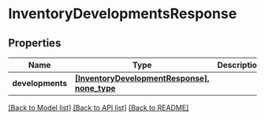 # InventoryDevelopmentsResponse


## Properties
Name | Type | Description | Notes
------------ | ------------- | ------------- | -------------
**developments** | [**[InventoryDevelopmentResponse], none_type**](InventoryDevelopmentResponse.md) |  | [optional] 

[[Back to Model list]](../README.md#documentation-for-models) [[Back to API list]](../README.md#documentation-for-api-endpoints) [[Back to README]](../README.md)



